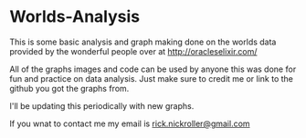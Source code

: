 # Worlds-Analysis

This is some basic analysis and graph making done on the worlds data provided by the wonderful people over at http://oracleselixir.com/

All of the graphs images and code can be used by anyone this was done for fun and practice on data analysis. Just make sure to credit me or link to the github you got the graphs from. 

I'll be updating this periodically with new graphs.

If you wnat to contact me my email is rick.nickroller@gmail.com
